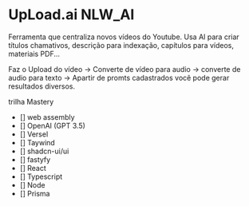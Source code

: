 # UpLoad.ai NLW_AI

Ferramenta que centraliza novos vídeos do Youtube. Usa AI para criar títulos chamativos, descrição para indexação, capítulos para vídeos, materiais PDF...

Faz o Upload do vídeo -> Converte de vídeo para audio -> converte de audio para texto -> Apartir de promts cadastrados você pode gerar resultados diversos.


trilha Mastery

- [] web assembly
- [] OpenAI (GPT 3.5)
- [] Versel
- [] Taywind
- [] shadcn-ui/ui
- [] fastyfy
- [] React
- [] Typescript
- [] Node
- [] Prisma


<!--
AI: temperatura - Quanto maior a temperatura a AI fica mais criativa com mais chances de erro
-->

